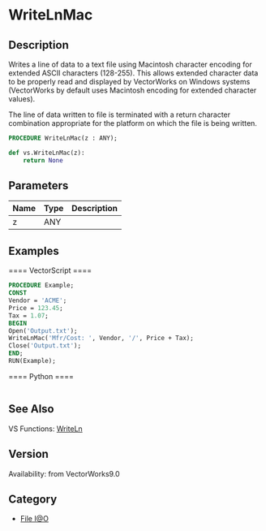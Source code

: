 # WriteLnMac

## Description
Writes a line of data to a text file using Macintosh character encoding for extended ASCII characters (128-255). This allows extended character data to be properly read and displayed by VectorWorks on Windows systems (VectorWorks by default uses Macintosh encoding for extended character values).

The line of data written to file is terminated with a return character combination appropriate for the platform on which the file is being written.

```pascal
PROCEDURE WriteLnMac(z : ANY);
```

```python
def vs.WriteLnMac(z):
    return None
```

## Parameters
|Name|Type|Description|
|---|---|---|
|z|ANY|   |

## Examples
==== VectorScript ====
```pascal
PROCEDURE Example;
CONST
Vendor = 'ACME';
Price = 123.45;
Tax = 1.07;
BEGIN
Open('Output.txt');
WriteLnMac('Mfr/Cost: ', Vendor, '/', Price + Tax);
Close('Output.txt');
END;
RUN(Example);
```
==== Python ====
```python

```

## See Also
VS Functions:
[WriteLn](WriteLn.md)

## Version
Availability: from VectorWorks9.0

## Category
* [File I@O](../Categories/File%20IO.md)

